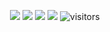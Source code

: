 <!--   my-icons -->
<p align="center">
    <a href="https://github.com/JinghanHe/JinghanHe"><img src="https://img.shields.io/badge/tatus-studying-brightgreen.svg"></a>
    <a href="https://github.com/JinghanHe/JinghanHe/graphs/contributors"><img src="https://img.shields.io/github/contributors/JinghanHe/JinghanHe?color=blue"></a>
    <a href="https://github.com/JinghanHe/JinghanHe/stargazers"><img src="https://img.shields.io/github/stars/JinghanHe/JinghanHe.svg?logo=github"></a>
    <a href="https://github.com/JinghanHe/JinghanHe/network/members"><img src="https://img.shields.io/github/forks/JinghanHe/JinghanHe.svg?color=blue&logo=github"></a>
    <img src="https://visitor-badge.laobi.icu/badge?page_id=JinghanHe.JinghanHe" alt="visitors"/>   
</p>
